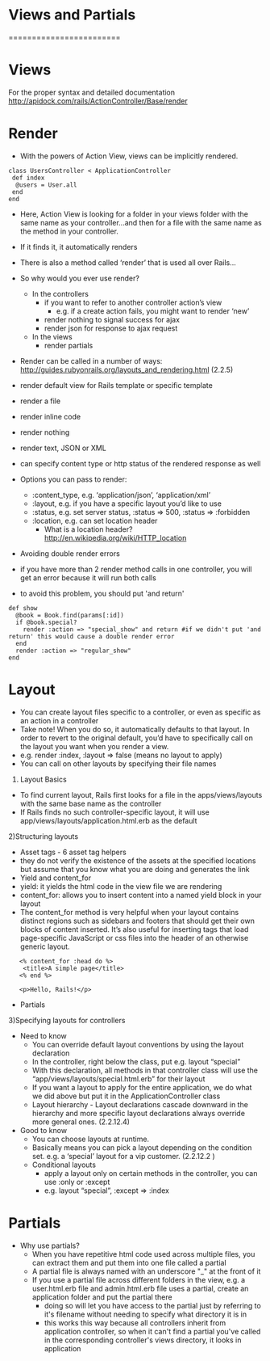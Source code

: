 # Views and Partials
========================
# Views
For the proper syntax and detailed documentation
http://apidock.com/rails/ActionController/Base/render
 

# Render
- With the powers of Action View, views can be implicitly rendered.

```
class UsersController < ApplicationController
 def index
  @users = User.all
 end
end  
```
- Here, Action View is looking for a folder in your views folder with the same name as your controller...and then for a file with the same name as the method in your controller.
- If it finds it, it automatically renders
- There is also a method called ‘render’ that is used all over Rails...
- So why would you ever use render?
  - In the controllers
    - if you want to refer to another controller action’s view
      - e.g. if a create action fails, you might want to render ‘new’
    - render nothing to signal success for ajax
    - render json for response to ajax request
  - In the views
    - render partials
- Render can be called in a number of ways: http://guides.rubyonrails.org/layouts_and_rendering.html (2.2.5)
 - render default view for Rails template or specific template
 - render a file
 - render inline code
 - render nothing
 - render text, JSON or XML
 - can specify content type or http status of the rendered response as well

- Options you can pass to render:
  - :content_type, e.g. ‘application/json’, ‘application/xml’
  - :layout, e.g. if you have a specific layout you’d like to use
  - :status, e.g. set server status, :status => 500, :status => :forbidden
  - :location, e.g. can set location header
    - What is a location header? http://en.wikipedia.org/wiki/HTTP_location

- Avoiding double render errors
 - if you have more than 2 render method calls in one controller, you will get an error because it will run both calls
  - to avoid this problem, you should put 'and return'

```
def show
  @book = Book.find(params[:id])
  if @book.special?
    render :action => "special_show" and return #if we didn't put 'and return' this would cause a double render error
  end
  render :action => "regular_show"
end
```


# Layout 
- You can create layout files specific to a controller, or even as specific as an action in a controller
- Take note! When you do so, it automatically defaults to that layout. In order to revert to the original default, you’d have to specifically call on the layout you want when you render a view. 
- e.g. render :index, :layout => false (means no layout to apply)
- You can call on other layouts by specifying their file names

1) Layout Basics
- To find current layout, Rails first looks for a file in the apps/views/layouts with the same base name as the controller
- If Rails finds no such controller-specific layout, it will use app/views/layouts/application.html.erb as the default

2)Structuring layouts
 - Asset tags - 6 asset tag helpers
  - they do not verify the existence of the assets at the specified locations but assume that you know what you are doing and generates the link
 - Yield and content_for 
  - yield: it yields the html code in the view file we are rendering  
  - content_for: allows you to insert content into a named yield block in your layout
   - The content_for method is very helpful when your layout contains distinct regions such as sidebars and footers that should get their own blocks of content inserted. It’s also useful for inserting tags that load page-specific JavaScript or css files into the header of an otherwise generic layout. 

```
   <% content_for :head do %>
    <title>A simple page</title>
   <% end %>
 
   <p>Hello, Rails!</p>
```
- Partials

3)Specifying layouts for controllers
  - Need to know
    - You can override default layout conventions by using the layout declaration
    - In the controller, right below the class, put e.g. layout “special”
    - With this declaration, all methods in that controller class will use the “app/views/layouts/special.html.erb” for their layout
    - If you want a layout to apply for the entire application, we do what we did above but put it in the ApplicationController class
    - Layout hierarchy - Layout declarations cascade downward in the hierarchy and more specific layout declarations always override more general ones. (2.2.12.4)
  - Good to know
    - You can choose layouts at runtime. 
    - Basically means you can pick a layout depending on the condition set. e.g. a ‘special’ layout for a vip customer. (2.2.12.2 )
    - Conditional layouts
      - apply a layout only on certain methods in the controller, you can use :only or :except
      - e.g. layout “special”, :except => :index


# Partials
- Why use partials?
  - When you have repetitive html code used across multiple files, you can extract them and put them into one file called a partial
  - A partial file is always named with an underscore "_" at the front of it
  - If you use a partial file across different folders in the view, e.g. a user.html.erb file and admin.html.erb file uses a partial, create an application folder and put the partial there
    - doing so will let you have access to the partial just by referring to it's filename without needing to specify what directory it is in
    - this works this way because all controllers inherit from application controller, so when it can't find a partial you've called in the corresponding controller's views directory, it looks in application


